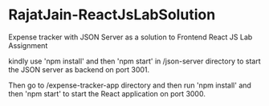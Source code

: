 # RajatJain-ReactJsLabSolution
Expense tracker with JSON Server as a solution to Frontend React JS Lab Assignment

kindly use 'npm install' and then 'npm start' in /json-server directory to start the JSON server as backend on port 3001.

Then go to /expense-tracker-app directory and then run 'npm install' and then 'npm start' to start the React application on port 3000.
